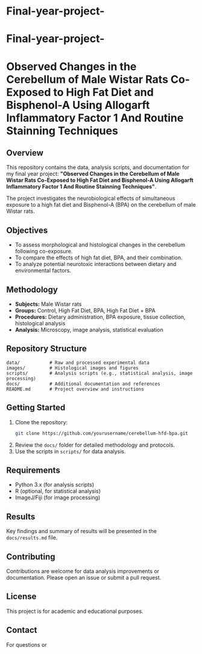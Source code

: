 # Final-year-project-
# Final-year-project-

# Observed Changes in the Cerebellum of Male Wistar Rats Co-Exposed to High Fat Diet and Bisphenol-A Using Allogarft Inflammatory Factor 1 And Routine Stainning Techniques

## Overview

This repository contains the data, analysis scripts, and documentation for my final year project: **"Observed Changes in the Cerebellum of Male Wistar Rats Co-Exposed to High Fat Diet and Bisphenol-A Using Allogarft Inflammatory Factor 1 And Routine Stainning Techniques"**.

 The project investigates the neurobiological effects of simultaneous exposure to a high fat diet and Bisphenol-A (BPA) on the cerebellum of male Wistar rats.

## Objectives

- To assess morphological and histological changes in the cerebellum following co-exposure.
- To compare the effects of high fat diet, BPA, and their combination.
- To analyze potential neurotoxic interactions between dietary and environmental factors.

## Methodology

- **Subjects:** Male Wistar rats
- **Groups:** Control, High Fat Diet, BPA, High Fat Diet + BPA
- **Procedures:** Dietary administration, BPA exposure, tissue collection, histological analysis
- **Analysis:** Microscopy, image analysis, statistical evaluation

## Repository Structure

```
data/           # Raw and processed experimental data
images/         # Histological images and figures
scripts/        # Analysis scripts (e.g., statistical analysis, image processing)
docs/           # Additional documentation and references
README.md       # Project overview and instructions
```

## Getting Started

1. Clone the repository:
   ```sh
   git clone https://github.com/yourusername/cerebellum-hfd-bpa.git
   ```
2. Review the `docs/` folder for detailed methodology and protocols.
3. Use the scripts in `scripts/` for data analysis.

## Requirements

- Python 3.x (for analysis scripts)
- R (optional, for statistical analysis)
- ImageJ/Fiji (for image processing)

## Results

Key findings and summary of results will be presented in the `docs/results.md` file.

## Contributing

Contributions are welcome for data analysis improvements or documentation. Please open an issue or submit a pull request.

## License

This project is for academic and educational purposes.

## Contact

For questions or
